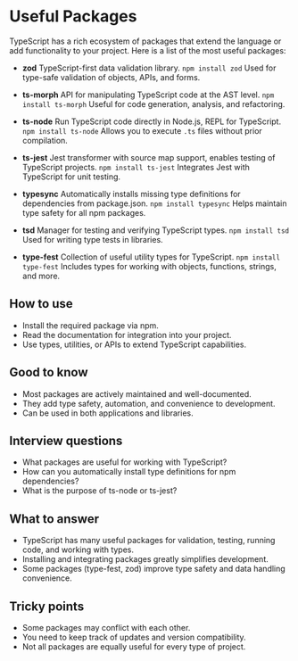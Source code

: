 # Useful Packages

TypeScript has a rich ecosystem of packages that extend the language or add functionality to your project. Here is a list of the most useful packages:

- **zod**
  TypeScript-first data validation library.
  `npm install zod`
  Used for type-safe validation of objects, APIs, and forms.

- **ts-morph**
  API for manipulating TypeScript code at the AST level.
  `npm install ts-morph`
  Useful for code generation, analysis, and refactoring.

- **ts-node**
  Run TypeScript code directly in Node.js, REPL for TypeScript.
  `npm install ts-node`
  Allows you to execute `.ts` files without prior compilation.

- **ts-jest**
  Jest transformer with source map support, enables testing of TypeScript projects.
  `npm install ts-jest`
  Integrates Jest with TypeScript for unit testing.

- **typesync**
  Automatically installs missing type definitions for dependencies from package.json.
  `npm install typesync`
  Helps maintain type safety for all npm packages.

- **tsd**
  Manager for testing and verifying TypeScript types.
  `npm install tsd`
  Used for writing type tests in libraries.

- **type-fest**
  Collection of useful utility types for TypeScript.
  `npm install type-fest`
  Includes types for working with objects, functions, strings, and more.

## How to use

- Install the required package via npm.
- Read the documentation for integration into your project.
- Use types, utilities, or APIs to extend TypeScript capabilities.

## Good to know

- Most packages are actively maintained and well-documented.
- They add type safety, automation, and convenience to development.
- Can be used in both applications and libraries.

## Interview questions

- What packages are useful for working with TypeScript?
- How can you automatically install type definitions for npm dependencies?
- What is the purpose of ts-node or ts-jest?

## What to answer

- TypeScript has many useful packages for validation, testing, running code, and working with types.
- Installing and integrating packages greatly simplifies development.
- Some packages (type-fest, zod) improve type safety and data handling convenience.

## Tricky points

- Some packages may conflict with each other.
- You need to keep track of updates and version compatibility.
- Not all packages are equally useful for every type of project.
